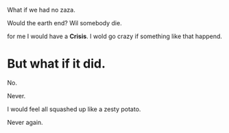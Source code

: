 What if we had no zaza.

Would the earth end? Wil somebody die.

for me I would have a **Crisis**.
I wold go crazy if something like that happend.

# But what if it did.

No.

Never.

I would feel all squashed up like a zesty potato.

Never again.
